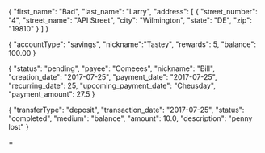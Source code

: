{
    "first_name": "Bad",
    "last_name": "Larry",
    "address": 
    [
        {
            "street_number": "4",
            "street_name": "API Street",
            "city": "Wilmington",
            "state": "DE",
            "zip": "19810"
        }
        ]
}

{
    "accountType": "savings",
    "nickname":"Tastey",
    "rewards": 5,
    "balance": 100.00
}

{
"status": "pending",
"payee": "Comeees",
"nickname": "Bill",
"creation_date": "2017-07-25",
"payment_date": "2017-07-25",
"recurring_date": 25,
"upcoming_payment_date": "Cheusday",
"payment_amount": 27.5
}

{
"transferType": "deposit",
 "transaction_date": "2017-07-25",
 "status": "completed",
 "medium": "balance",
 "amount": 10.0,
"description": "penny lost"
  }
  
=
